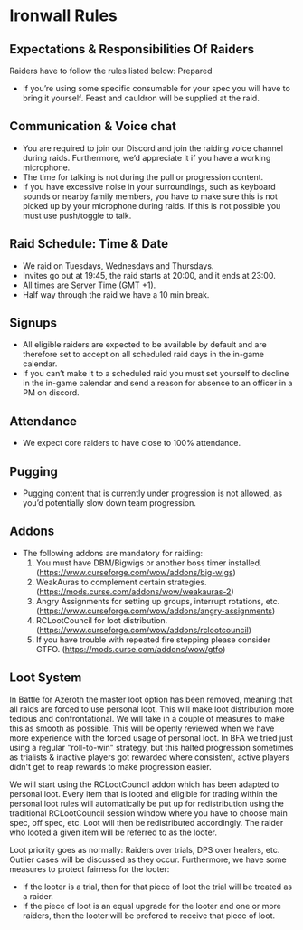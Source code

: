 # Ironwall Rules

## Expectations & Responsibilities Of Raiders

Raiders have to follow the rules listed below:
Prepared

- If you’re using some specific consumable for your spec you will have to bring it yourself. Feast and cauldron will be supplied at the raid.

## Communication & Voice chat

- You are required to join our Discord and join the raiding voice channel during raids. Furthermore, we’d appreciate it if you have a working microphone.
- The time for talking is not during the pull or progression content.
- If you have excessive noise in your surroundings, such as keyboard sounds or nearby family members, you have to make sure this is not picked up by your microphone during raids. If this is not possible you must use push/toggle to talk.

## Raid Schedule: Time & Date

- We raid on Tuesdays, Wednesdays and Thursdays.
- Invites go out at 19:45, the raid starts at 20:00, and it ends at 23:00.
- All times are Server Time (GMT +1).
- Half way through the raid we have a 10 min break.

## Signups

- All eligible raiders are expected to be available by default and are therefore set to accept on all scheduled raid days in the in-game calendar.
- If you can’t make it to a scheduled raid you must set yourself to decline in the in-game calendar and send a reason for absence to an officer in a PM on discord.

## Attendance

- We expect core raiders to have close to 100% attendance.

## Pugging

- Pugging content that is currently under progression is not allowed, as you’d potentially slow down team progression.

## Addons

- The following addons are mandatory for raiding:
    1. You must have DBM/Bigwigs or another boss timer installed. (https://www.curseforge.com/wow/addons/big-wigs)
    2. WeakAuras to complement certain strategies. (https://mods.curse.com/addons/wow/weakauras-2)
    3. Angry Assignments for setting up groups, interrupt rotations, etc. (https://www.curseforge.com/wow/addons/angry-assignments)
    4. RCLootCouncil for loot distribution. (https://www.curseforge.com/wow/addons/rclootcouncil)
    5. If you have trouble with repeated fire stepping please consider GTFO. (https://mods.curse.com/addons/wow/gtfo)

## Loot System

In Battle for Azeroth the master loot option has been removed, meaning that all raids are forced to use personal loot. This will make loot distribution more tedious and confrontational. We will take in a couple of measures to make this as smooth as possible. This will be openly reviewed when we have more experience with the forced usage of personal loot. In BFA we tried just using a regular "roll-to-win" strategy, but this halted progression sometimes as trialists & inactive players got rewarded where consistent, active players didn't get to reap rewards to make progression easier.

We will start using the RCLootCouncil addon which has been adapted to personal loot. Every item that is looted and eligible for trading within the personal loot rules will automatically be put up for redistribution using the traditional RCLootCouncil session window where you have to choose main spec, off spec, etc. Loot will then be redistributed accordingly. The raider who looted a given item will be referred to as the looter.

Loot priority goes as normally: Raiders over trials, DPS over healers, etc. Outlier cases will be discussed as they occur. Furthermore, we have some measures to protect fairness for the looter:

- If the looter is a trial, then for that piece of loot the trial will be treated as a raider.
- If the piece of loot is an equal upgrade for the looter and one or more raiders, then the looter will be prefered to receive that piece of loot.
